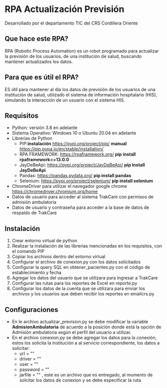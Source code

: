 # RPA Actualización Previsión
Desarrollado por el departamento TIC del CRS Cordillera Oriente

## Que hace este RPA?
RPA (Robotic Process Automation) es un robot programado para actualizar la previsión de los usuarios, de una institución de salud, buscando mantener actualizados los datos.
## Para que es útil el RPA?
ES útil para mantener al día los datos de previsión de los usuarios de una institución de salud, utilizado el sistema de información hospitalario (HIS), simulando la interacción de un usuario con el sistema HIS.
## Requisitos
- Python: versión 3.8 en adelante
- Sistema Operativo: Windows 10 o Ubuntu 20.04 en adelante
- Librerías de Python
  - PIP:**instalación** https://pypi.org/project/pip/  **manual** https://pip.pypa.io/en/stable/installation/
  - RPA FRAMEWORK: https://rpaframework.org/ **pip install rpaframework==13.0.0**
  - JayDeBeApi: https://pypi.org/project/JayDeBeApi/ **pip install JayDeBeApi**
  - Pandas: https://pandas.pydata.org/ **pip install pandas**
  - Selenium: https://pypi.org/project/selenium/ **pip install selenium**
- ChromeDriver para utilizar el navegador google chrome https://chromedriver.chromium.org/home
- Datos de usuario para acceder al sistema TrakCare con permisos de admisión ambulatoria
- Datos de usuario y contraseña para acceder a la base de datos de respaldo de TrakCare

## Instalación
1. Crear entorno virtual de python 
2. Realizar la instalación de las librerías mencionadas en los requisitos, con el comando PIP
3. Copiar los archivos dentro del entorno virtual
4. Configurar el archivo de conexion.py con los datos solicitados
5. Configurar la query SQL en obtener_pacientes.py con el código de establecimiento y fecha
6. Agregar los datos del usuario que se utilizara para ingresar a TrakCare
7. Configurar las rutas para los reportes de Excel en reporte.py
8. Configurar los datos de la cuenta que se utilizara para enviar los archivos y los usuarios que deben recibir los reportes en emailcrs.py

## Configuraciones
- En le archivo actualizar_prevision.py se debe modificar la variable **AdmisionAmbulatoria** de acuerdo a la posición donde está la opción de Admisión ambulatoria según el perfil del usuario a utilizar.
- En el archivo conexion.py se debe agregar los datos para la conexión, estos los solicita la institución a al servicio correspondiente, los datos a solicitar:
    - url = ""
    - driver = ""
    - user = ""
    - password = ""
    - jarfile = ""  , este es un archivo que es entregado, al momento de solcitar los datos de conexion y se debe especificar la ruta
